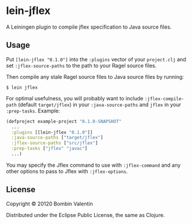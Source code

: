 # lein-jflex

A Leiningen plugin to compile jflex specification  to Java source files.

## Usage

Put `[lein-jflex "0.1.0"]` into the `:plugins` vector of your `project.clj` and
set `:jflex-source-paths` to the path to your Ragel source files.

Then compile any stale Ragel source files to Java source files by running:

    $ lein jflex

For optimal usefulness, you will probably want to include `:jflex-compile-path`
(default `target/jflex`) in your `:java-source-paths` and `jflex` in your
`:prep-tasks`.  Example:

```clj
(defproject example-project "0.1.0-SNAPSHOT"
  ...
  :plugins [[lein-jflex "0.1.0"]]
  :java-source-paths ["target/jflex"]
  :jflex-source-paths ["src/jflex"]
  :prep-tasks ["jflex" "javac"]
  ...)
```

You may specify the Jflex command to use with `:jflex-command` and any other
options to pass to Jflex with `:jflex-options`.

## License
Copyright © 20120 Bombin Valentin

Distributed under the Eclipse Public License, the same as Clojure.
